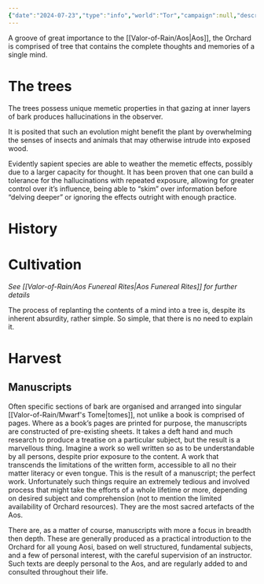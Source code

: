 ```yaml
---
{"date":"2024-07-23","type":"info","world":"Tor","campaign":null,"description":null,"icon":"fasScroll","tags":["Sf","info/world","Aos"],"dg-publish":true,"permalink":"/valor-of-rain/orchadia/","dgPassFrontmatter":true,"created":"2025-07-25T15:29:20.582+09:30","updated":"2025-08-07T13:28:55.335+09:30"}
---
```




A groove of great importance to the [[Valor-of-Rain/Aos\|Aos]], the Orchard is comprised of tree that contains the complete thoughts and memories of a single mind.

# The trees
The trees possess unique memetic properties in that gazing at inner layers of bark produces hallucinations in the observer.

It is posited that such an evolution might benefit the plant by overwhelming the senses of insects and animals that may otherwise intrude into exposed wood.

Evidently sapient species are able to weather the memetic effects, possibly due to a larger capacity for thought.  It has been proven that one can build a tolerance for the hallucinations with repeated exposure, allowing for greater control over it’s influence, being able to “skim” over information before “delving deeper” or ignoring the effects outright with enough practice.

# History


# Cultivation
*See [[Valor-of-Rain/Aos Funereal Rites\|Aos Funereal Rites]] for further details*

The process of replanting the contents of a mind into a tree is, despite its inherent absurdity, rather simple.  So simple, that there is no need to explain it.



# Harvest


## Manuscripts
Often specific sections of bark are organised and arranged into singular [[Valor-of-Rain/Mwarf's Tome\|tomes]], not unlike a book is comprised of pages.  Where as a book’s pages are printed for purpose, the manuscripts are constructed of pre-existing sheets.  It takes a deft hand and much research to produce a treatise on a particular subject, but the result is a marvellous thing.  Imagine a work so well written so as to be understandable by all persons, despite prior exposure to the content.  A work that transcends the limitations of the written form, accessible to all no their matter literacy or even tongue.  This is the result of a manuscript; the perfect work.  Unfortunately such things require an extremely tedious and involved process that might take the efforts of a whole lifetime or more, depending on desired subject and comprehension (not to mention the limited availability of Orchard resources).  They are the most sacred artefacts of the Aos.

There are, as a matter of course, manuscripts with more a focus in breadth then depth.  These are generally produced as a practical introduction to the Orchard for all young Aosi, based on well structured, fundamental subjects, and a few of personal interest, with the careful supervision of an instructor.  Such texts are deeply personal to the Aos, and are regularly added to and consulted throughout their life.